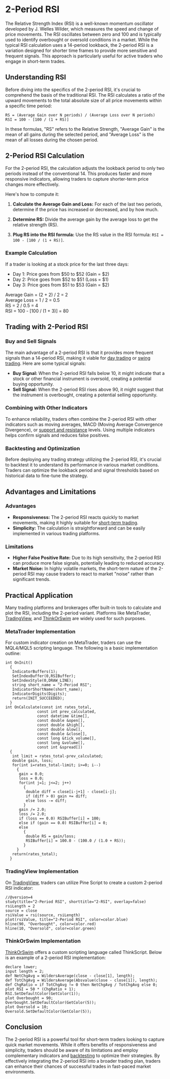 # 2-Period RSI

The Relative Strength Index (RSI) is a well-known momentum oscillator developed by J. Welles Wilder, which measures the speed and change of price movements. The RSI oscillates between zero and 100 and is typically used to identify overbought or oversold conditions in a market. While the typical RSI calculation uses a 14-period lookback, the 2-period RSI is a variation designed for shorter time frames to provide more sensitive and frequent signals. This approach is particularly useful for active traders who engage in short-term trades.

## Understanding RSI

Before diving into the specifics of the 2-period RSI, it's crucial to comprehend the basis of the traditional RSI. The RSI calculates a ratio of the upward movements to the total absolute size of all price movements within a specific time period:

```
RS = (Average Gain over N periods) / (Average Loss over N periods)
RSI = 100 - [100 / (1 + RS)]
```

In these formulas, "RS" refers to the Relative Strength, "Average Gain" is the mean of all gains during the selected period, and "Average Loss" is the mean of all losses during the chosen period. 

## 2-Period RSI Calculation

For the 2-period RSI, the calculation adjusts the lookback period to only two periods instead of the conventional 14. This produces faster and more responsive indicators, allowing traders to capture shorter-term price changes more effectively.

Here's how to compute it:

1. **Calculate the Average Gain and Loss:**
   For each of the last two periods, determine if the price has increased or decreased, and by how much. 

2. **Determine RS:**
   Divide the average gain by the average loss to get the relative strength (RS).

3. **Plug RS into the RSI formula:**
   Use the RS value in the RSI formula: `RSI = 100 - [100 / (1 + RS)]`.

### Example Calculation

If a trader is looking at a stock price for the last three days:

- Day 1: Price goes from $50 to $52 (Gain = $2)
- Day 2: Price goes from $52 to $51 (Loss = $1)
- Day 3: Price goes from $51 to $53 (Gain = $2)

Average Gain = (2 + 2) / 2 = 2\
Average Loss = 1 / 2 = 0.5\
RS = 2 / 0.5 = 4\
RSI = 100 - [100 / (1 + 3)] = 80

## Trading with 2-Period RSI

### Buy and Sell Signals

The main advantage of a 2-period RSI is that it provides more frequent signals than a 14-period RSI, making it viable for [day trading](../d/day_trading.md) or [swing trading](../s/swing_trading.md). Here are some typical signals:

- **Buy Signal:** When the 2-period RSI falls below 10, it might indicate that a stock or other financial instrument is oversold, creating a potential buying opportunity.
- **Sell Signal:** When the 2-period RSI rises above 90, it might suggest that the instrument is overbought, creating a potential selling opportunity.

### Combining with Other Indicators

To enhance reliability, traders often combine the 2-period RSI with other indicators such as moving averages, MACD (Moving Average Convergence Divergence), or [support and resistance](../s/support_and_resistance.md) levels. Using multiple indicators helps confirm signals and reduces false positives.

### Backtesting and Optimization

Before deploying any trading strategy utilizing the 2-period RSI, it's crucial to backtest it to understand its performance in various market conditions. Traders can optimize the lookback period and signal thresholds based on historical data to fine-tune the strategy.

## Advantages and Limitations

### Advantages

- **Responsiveness:** The 2-period RSI reacts quickly to market movements, making it highly suitable for [short-term trading](../s/short-term_trading.md).
- **Simplicity:** The calculation is straightforward and can be easily implemented in various trading platforms.

### Limitations

- **Higher False Positive Rate:** Due to its high sensitivity, the 2-period RSI can produce more false signals, potentially leading to reduced accuracy.
- **Market Noise:** In highly volatile markets, the short-term nature of the 2-period RSI may cause traders to react to market "noise" rather than significant trends.

## Practical Application

Many trading platforms and brokerages offer built-in tools to calculate and plot the RSI, including the 2-period variant. Platforms like MetaTrader, [TradingView](../t/tradingview.md), and [ThinkOrSwim](../t/thinkorswim.md) are widely used for such purposes.

### MetaTrader Implementation

For custom indicator creation on MetaTrader, traders can use the MQL4/MQL5 scripting language. The following is a basic implementation outline:

```mql4
int OnInit()
  {
   IndicatorBuffers(1);
   SetIndexBuffer(0,RSIBuffer);
   SetIndexStyle(0,DRAW_LINE);
   string short_name = "2-Period RSI";
   IndicatorShortName(short_name);
   IndicatorDigits(Digits);
   return(INIT_SUCCEEDED);
  }
int OnCalculate(const int rates_total,
              const int prev_calculated,
              const datetime &time[],
              const double &open[],
              const double &high[],
              const double &low[],
              const double &close[],
              const long &tick_volume[],
              const long &volume[],
              const int &spread[])
  {
   int limit = rates_total-prev_calculated;
   double gain, loss;
   for(int i=rates_total-limit; i>=0; i--)
     {
      gain = 0.0;
      loss = 0.0;
      for(int j=1; j<=2; j++)
        {
         double diff = close[i-j+1] - close[i-j];
         if (diff > 0) gain += diff;
         else loss -= diff;
        }
      gain /= 2.0;
      loss /= 2.0;
      if (loss == 0.0) RSIBuffer[i] = 100;
      else if (gain == 0.0) RSIBuffer[i] = 0;
      else
        {
         double RS = gain/loss;
         RSIBuffer[i] = 100.0 - (100.0 / (1.0 + RS));
        }
     }
   return(rates_total);
  }
```

### TradingView Implementation

On [TradingView](../t/tradingview.md), traders can utilize Pine Script to create a custom 2-period RSI indicator:

```pinescript
//@version=4
study(title="2-Period RSI", shorttitle="2-RSI", overlay=false)
rsiLength = 2
source = close
rsiValue = rsi(source, rsiLength)
plot(rsiValue, title="2-Period RSI", color=color.blue)
hline(90, "Overbought", color=color.red)
hline(10, "Oversold", color=color.green)
```

### ThinkOrSwim Implementation

[ThinkOrSwim](../t/thinkorswim.md) offers a custom scripting language called ThinkScript. Below is an example of a 2-period RSI implementation:

```thinkscript
declare lower;
input length = 2;
def NetChgAvg = WildersAverage(close - close[1], length);
def TotChgAvg = WildersAverage(Absvalue(close - close[1]), length);
def ChgRatio = if TotChgAvg != 0 then NetChgAvg / TotChgAvg else 0;
plot RSI = 50 * (ChgRatio + 1);
RSI.SetDefaultColor(GetColor(1));
plot Overbought = 90;
Overbought.SetDefaultColor(GetColor(5));
plot Oversold = 10;
Oversold.SetDefaultColor(GetColor(5));
```

## Conclusion

The 2-period RSI is a powerful tool for short-term traders looking to capture quick market movements. While it offers benefits of responsiveness and simplicity, traders should be aware of its limitations and employ complementary indicators and [backtesting](../b/backtesting.md) to optimize their strategies. By effectively integrating the 2-period RSI into a broader trading plan, traders can enhance their chances of successful trades in fast-paced market environments.